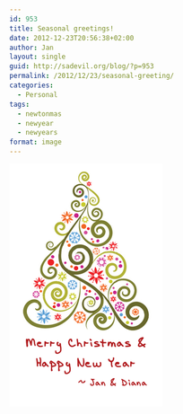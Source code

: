 ```yaml
---
id: 953
title: Seasonal greetings!
date: 2012-12-23T20:56:38+02:00
author: Jan
layout: single
guid: http://sadevil.org/blog/?p=953
permalink: /2012/12/23/seasonal-greeting/
categories:
  - Personal
tags:
  - newtonmas
  - newyear
  - newyears
format: image
---
```

![](/assets/images/2012/12/xmass12-13-sm.png)